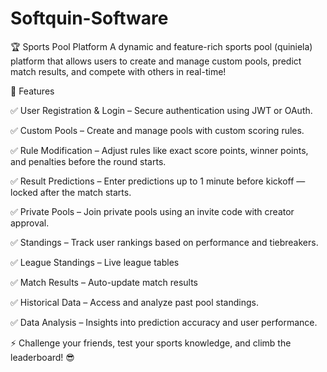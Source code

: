 # Softquin-Software
🏆 Sports Pool Platform
A dynamic and feature-rich sports pool (quiniela) platform that allows users to create and manage custom pools, predict match results, and compete with others in real-time!

🚀 Features

✅ User Registration & Login – Secure authentication using JWT or OAuth.

✅ Custom Pools – Create and manage pools with custom scoring rules.

✅ Rule Modification – Adjust rules like exact score points, winner points, and penalties before the round starts.

✅ Result Predictions – Enter predictions up to 1 minute before kickoff — locked after the match starts.

✅ Private Pools – Join private pools using an invite code with creator approval.

✅ Standings – Track user rankings based on performance and tiebreakers.

✅ League Standings – Live league tables

✅ Match Results – Auto-update match results

✅ Historical Data – Access and analyze past pool standings.

✅ Data Analysis – Insights into prediction accuracy and user performance.


⚡ Challenge your friends, test your sports knowledge, and climb the leaderboard! 😎







